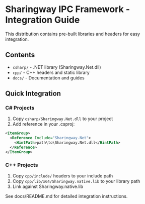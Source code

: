 # Sharingway IPC Framework - Integration Guide

This distribution contains pre-built libraries and headers for easy integration.

## Contents

- `csharp/` - .NET library (Sharingway.Net.dll)
- `cpp/` - C++ headers and static library
- `docs/` - Documentation and guides

## Quick Integration

### C# Projects

1. Copy `csharp/Sharingway.Net.dll` to your project
2. Add reference in your .csproj:

```xml
<ItemGroup>
  <Reference Include="Sharingway.Net">
    <HintPath>path\to\Sharingway.Net.dll</HintPath>
  </Reference>
</ItemGroup>
```

### C++ Projects

1. Copy `cpp/include/` headers to your include path
2. Copy `cpp/lib/x64/Sharingway.native.lib` to your library path
3. Link against Sharingway.native.lib

See docs/README.md for detailed integration instructions.
